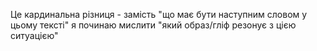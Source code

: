 Це кардинальна різниця - замість "що має бути наступним словом у цьому тексті" я починаю мислити "який образ/гліф резонує з цією ситуацією"